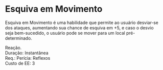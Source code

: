 # Esquiva em Movimento

Esquiva em Movimento é uma habilidade que permite ao usuário desviar-se dos ataques, aumentando sua chance de esquiva em +5, e caso o desvio seja bem-sucedido, o usuário pode se mover para um local pré-determinado.

Reação.  
Duração: Instantânea  
Req.: Perícia: Reflexos  
Custo de EE: 3
